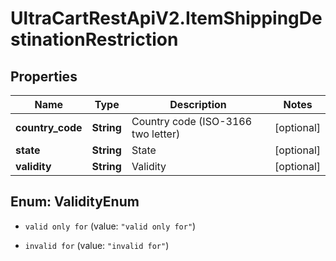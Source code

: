 # UltraCartRestApiV2.ItemShippingDestinationRestriction

## Properties
Name | Type | Description | Notes
------------ | ------------- | ------------- | -------------
**country_code** | **String** | Country code (ISO-3166 two letter) | [optional] 
**state** | **String** | State | [optional] 
**validity** | **String** | Validity | [optional] 


<a name="ValidityEnum"></a>
## Enum: ValidityEnum


* `valid only for` (value: `"valid only for"`)

* `invalid for` (value: `"invalid for"`)




